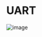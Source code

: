 # UART

![image](https://github.com/theHDLguy/UART/assets/76950564/11fe7123-b30e-4436-9265-6727f85ac0e9)
